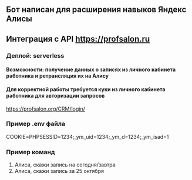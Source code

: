 ## Бот написан для расширения навыков Яндекс Алисы
## Интеграция с API https://profsalon.ru

### Деплой: serverless

#### Возможности: получение данных о записях из личного кабинета работника и ретрансляция их на Алису

#### Для корректной работы требуется куки из личного кабинета работника для авторизации запросов
https://profsalon.org/CRM/login/
### Пример .env файла 
COOKIE=PHPSESSID=1234;_ym_uid=1234;_ym_d=1234;_ym_isad=1

### Пример команд

1) Алиса, скажи запись на сегодня/завтра
2) Алиса, скажи запись за 25 октября


